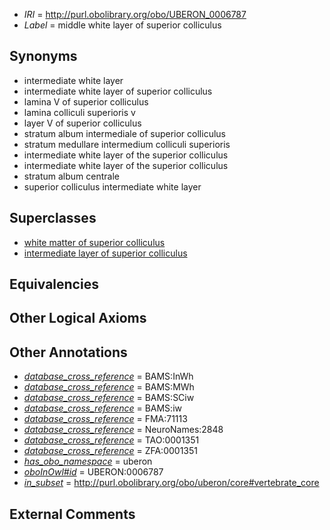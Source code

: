  * *IRI* = http://purl.obolibrary.org/obo/UBERON_0006787
 * *Label* = middle white layer of superior colliculus

## Synonyms

 * intermediate white layer
 * intermediate white layer of superior colliculus
 * lamina V of superior colliculus
 * lamina colliculi superioris v
 * layer V of superior colliculus
 * stratum album intermediale of superior colliculus
 * stratum medullare intermedium colliculi superioris
 * intermediate white layer of the superior colliculus
 * intermediate white layer of the superior colliculus
 * stratum album centrale
 * superior colliculus intermediate white layer

## Superclasses

 * [white matter of superior colliculus](../../UBERON/86/UBERON_0006786.md)
 * [intermediate layer of superior colliculus](../../UBERON/92/UBERON_0006792.md)

## Equivalencies


## Other Logical Axioms


## Other Annotations

 * *[database_cross_reference](../../ef/oboInOwl#hasDbXref.md)* = BAMS:InWh
 * *[database_cross_reference](../../ef/oboInOwl#hasDbXref.md)* = BAMS:MWh
 * *[database_cross_reference](../../ef/oboInOwl#hasDbXref.md)* = BAMS:SCiw
 * *[database_cross_reference](../../ef/oboInOwl#hasDbXref.md)* = BAMS:iw
 * *[database_cross_reference](../../ef/oboInOwl#hasDbXref.md)* = FMA:71113
 * *[database_cross_reference](../../ef/oboInOwl#hasDbXref.md)* = NeuroNames:2848
 * *[database_cross_reference](../../ef/oboInOwl#hasDbXref.md)* = TAO:0001351
 * *[database_cross_reference](../../ef/oboInOwl#hasDbXref.md)* = ZFA:0001351
 * *[has_obo_namespace](../../ce/oboInOwl#hasOBONamespace.md)* = uberon
 * *[oboInOwl#id](../../id/oboInOwl#id.md)* = UBERON:0006787
 * *[in_subset](../../et/oboInOwl#inSubset.md)* = http://purl.obolibrary.org/obo/uberon/core#vertebrate_core

## External Comments

